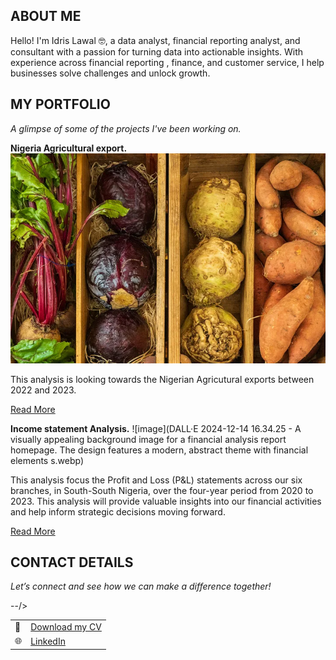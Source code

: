 ## ABOUT ME

Hello! I'm Idris Lawal 🤓, a data analyst, financial reporting analyst, and consultant with a passion for turning data into actionable insights. With experience across financial reporting , finance, and customer service, I help businesses solve challenges and unlock growth.
<!--Mention your top/relevant skills here - core and soft skills
## WHAT I DO

*As the Chief Analyst of SkillAhead Solutions Ltd, I provide consulting and training services for businesses and mentor aspiring analysts.*

**- ✅Financial Reporting Consulting.**
I automate financial reporting for financial institutions using data analytics tools. 

**- ✅ Staff Training & Development.**
I offer comprehensive training programs in data analysis, visualization, and data-driven decision-making. From beginner to advanced levels. 
-->

## MY PORTFOLIO 

*A glimpse of some of the projects I've been working on.*

**Nigeria Agricultural export.**
![image](0_epw1MQWJ6tSbb0hz.webp)

This analysis is looking towards the Nigerian Agricutural exports between 2022 and 2023.

[Read More](https://medium.com/@lawid3001/nigeria-agricultural-export-analysis-a9cbfae84cf4/)


**Income statement Analysis.**
![image](DALL·E 2024-12-14 16.34.25 - A visually appealing background image for a financial analysis report homepage. The design features a modern, abstract theme with financial elements s.webp)

This  analysis focus the Profit and Loss (P&L) statements across our six branches, in South-South Nigeria, over the four-year period from 2020 to 2023.
This analysis will provide valuable insights into our financial activities and help inform strategic decisions moving forward.

[Read More](https://medium.com/@lawid3001/income-statement-analysis-67capital-ltd-2941db37b2b2)



## CONTACT DETAILS

*Let’s connect and see how we can make a difference together!*
<table>
  <tbody>
    <tr>
      <td>📧</td>
      <td><a href="mailto:lawalidris3001@gmail.com</a></td>
    </tr>
    <tr>
      <td>📞</td>
      <td>(234) 802-969-3008</td>
    </tr>
    <tr>
      <td>📍</td>
      <td>Lagos, Nigeria</td>
    </tr>
    <--<tr>
      <td>⬇️</td>
      <td><a href="https://etuk123456.github.io/portfolio1/docs/Profile.pdf">Download my CV</a></td>
    </tr>--/>
    <tr>
      <td>🌐</td>
      <td><a href="https://www.linkedin.com/in/lawal-idris-o/">LinkedIn</a></td>
    </tr>
  </tbody>
</table>



